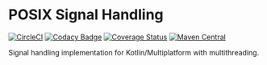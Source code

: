 # POSIX Signal Handling

[![CircleCI](https://circleci.com/gh/angelos-project/angelos-project-sig/tree/release.svg?style=shield)](https://circleci.com/gh/angelos-project/angelos-project-sig/tree/release)
[![Codacy Badge](https://app.codacy.com/project/badge/Grade/c74723f08f74422895f21e23a7daad53)](https://www.codacy.com/gh/angelos-project/angelos-project-sig/dashboard?utm_source=github.com&amp;utm_medium=referral&amp;utm_content=angelos-project/angelos-project-sig&amp;utm_campaign=Badge_Grade)
[![Coverage Status](https://coveralls.io/repos/github/angelos-project/angelos-project-sig/badge.svg?branch=release)](https://coveralls.io/github/angelos-project/angelos-project-sig?branch=release)
[![Maven Central](https://img.shields.io/maven-central/v/org.angproj.io.buf/angelos-project-sig.svg?label=Maven%20Central)](https://search.maven.org/artifact/org.angproj.io.sig/angelos-project-sig)

Signal handling implementation for Kotlin/Multiplatform with multithreading.
